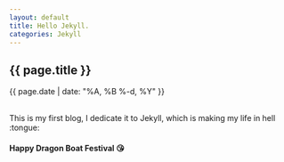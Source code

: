 ```yaml
---
layout: default
title: Hello Jekyll.
categories: Jekyll
---
```

<h2>{{ page.title }}</h2>
<p>{{ page.date | date: "%A, %B %-d, %Y" }}</p><br>
This is my first blog, I dedicate it to  Jekyll, which is making my life in hell :tongue:


#### Happy Dragon Boat Festival :kissing_heart:

